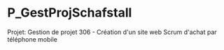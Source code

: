 # P_GestProjSchafstall
Projet: Gestion de projet 306 - Création d'un site web Scrum d'achat par téléphone mobile
